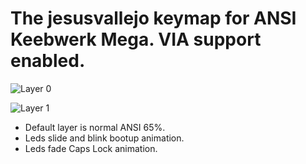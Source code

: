 # The jesusvallejo keymap for ANSI Keebwerk Mega. VIA support enabled.

![Layer 0](https://i.imgur.com/RcuLofrl.png)

![Layer 1](https://i.imgur.com/NJOORcdl.png)

- Default layer is normal ANSI 65%.
- Leds slide and blink bootup animation.
- Leds fade Caps Lock animation.
